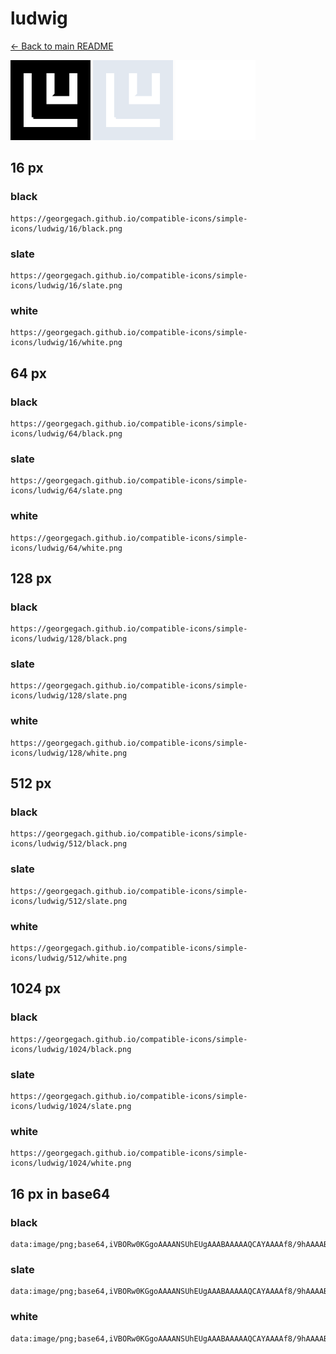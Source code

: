 # ludwig

[← Back to main README](../../README.md)


<img src="./128/black.png" width="128" alt="ludwig black icon" />
<img src="./128/slate.png" width="128" alt="ludwig slate icon" />
<img src="./128/white.png" width="128" alt="ludwig white icon" />

## 16 px

### black
```
https://georgegach.github.io/compatible-icons/simple-icons/ludwig/16/black.png
```

### slate
```
https://georgegach.github.io/compatible-icons/simple-icons/ludwig/16/slate.png
```

### white
```
https://georgegach.github.io/compatible-icons/simple-icons/ludwig/16/white.png
```

## 64 px

### black
```
https://georgegach.github.io/compatible-icons/simple-icons/ludwig/64/black.png
```

### slate
```
https://georgegach.github.io/compatible-icons/simple-icons/ludwig/64/slate.png
```

### white
```
https://georgegach.github.io/compatible-icons/simple-icons/ludwig/64/white.png
```

## 128 px

### black
```
https://georgegach.github.io/compatible-icons/simple-icons/ludwig/128/black.png
```

### slate
```
https://georgegach.github.io/compatible-icons/simple-icons/ludwig/128/slate.png
```

### white
```
https://georgegach.github.io/compatible-icons/simple-icons/ludwig/128/white.png
```

## 512 px

### black
```
https://georgegach.github.io/compatible-icons/simple-icons/ludwig/512/black.png
```

### slate
```
https://georgegach.github.io/compatible-icons/simple-icons/ludwig/512/slate.png
```

### white
```
https://georgegach.github.io/compatible-icons/simple-icons/ludwig/512/white.png
```

## 1024 px

### black
```
https://georgegach.github.io/compatible-icons/simple-icons/ludwig/1024/black.png
```

### slate
```
https://georgegach.github.io/compatible-icons/simple-icons/ludwig/1024/slate.png
```

### white
```
https://georgegach.github.io/compatible-icons/simple-icons/ludwig/1024/white.png
```

## 16 px in base64

### black
```
data:image/png;base64,iVBORw0KGgoAAAANSUhEUgAAABAAAAAQCAYAAAAf8/9hAAAABmJLR0QA/wD/AP+gvaeTAAAArUlEQVQ4jcXTPYoCQRCG4Wd0NpFFQcR8QzNhA2/gCb2KgbGRiYlHMLTZQIzVwNp1GBRbZsWCgv7q56Wa7ipw0sBaTZrrgIQ5dqH3WIbvI7aLmlSFnMIXodehE8bhKWLrqFn89v3rFV4G6KDAD9r1ZJkB2GIa58OzE4wwrOhPfKObM0EPszu5jxxAif6DCW8CNjg+6PuqwusfKcf+PlLhukwJq0zABAMu7/vebTwD34gktkCf3TYAAAAASUVORK5CYII=
```

### slate
```
data:image/png;base64,iVBORw0KGgoAAAANSUhEUgAAABAAAAAQCAYAAAAf8/9hAAAABmJLR0QA/wD/AP+gvaeTAAAA9UlEQVQ4jbXTPU4CQRjG8f8zwzbGSDTGYEGMpbWFN6DiDt6A03gVCmsqGxpPIBJDwsYgsWOdx2JdIy5IEH2r+Xp/eSaZ0WgyMztU2KV5CTDOhfpC03LOHGuANTDMAYSmQn3jvAaIMGy3ml3kMYDMIsTUCzH1ZBblIY/brWZXhOHfX+HfgMJxDxDm+c2O3/cbm4CsWDwWih2ALMXXrRKkFC4KxZPPNEr7D0+zS8HBxgQSTds30goYZ9XyWsDQQBytxL+Ma0BKvldQWgd/RDiv8Bpwdnp4/WMzMJq83II7AKo+k3EeCHebmssA6UroeAn4be38Et8BI3BWqtVanYMAAAAASUVORK5CYII=
```

### white
```
data:image/png;base64,iVBORw0KGgoAAAANSUhEUgAAABAAAAAQCAYAAAAf8/9hAAAABmJLR0QA/wD/AP+gvaeTAAAArklEQVQ4jbWTMQoCMRBFX3RtRBRE7C3tBAtv4Am9isXWVjbbeATLDRaLtd9mXENQNhodGMifyX9MYOIkiYzo5ZhjgAf2QG26AQ6WjdVqu+Nbl55Rmq5Me0krS2+1yu6UD9NPn/A3wBBwwAXox80iAXAGtna+fjrBEpgHeiRpDYxTJpgAuze9QQqgAKYdE74EnIBbh2/RwuNFSolwkVzwmTxwTGRsgBlACPgqsjfxDhe0bG7MtsLeAAAAAElFTkSuQmCC
```

